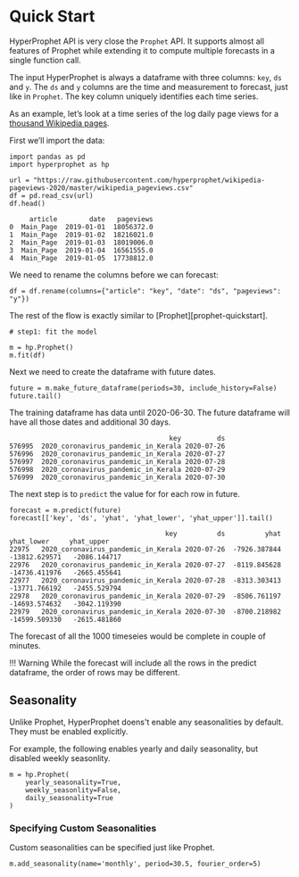 # Quick Start

HyperProphet API is very close the `Prophet` API. It supports almost all features of Prophet while extending it to compute multiple forecasts in a single function call.

The input HyperProphet is always a dataframe with three columns: `key`, `ds` and `y`. The `ds` and `y` columns are the time and measurement to forecast, just like in `Prophet`. The key column uniquely identifies each time series.

As an example, let’s look at a time series of the log daily page views for a [thousand Wikipedia pages][dataset].

First we’ll import the data:

```
import pandas as pd
import hyperprophet as hp

url = "https://raw.githubusercontent.com/hyperprophet/wikipedia-pageviews-2020/master/wikipedia_pageviews.csv"
df = pd.read_csv(url)
df.head()
```

```
     article        date   pageviews
0  Main_Page  2019-01-01  18056372.0
1  Main_Page  2019-01-02  18216021.0
2  Main_Page  2019-01-03  18019006.0
3  Main_Page  2019-01-04  16561555.0
4  Main_Page  2019-01-05  17738812.0
```

We need to rename the columns before we can forecast:

```
df = df.rename(columns={"article": "key", "date": "ds", "pageviews": "y"})
```

The rest of the flow is exactly similar to [Prophet][prophet-quickstart].

```
# step1: fit the model

m = hp.Prophet()
m.fit(df)
```

Next we need to create the dataframe with future dates.

```
future = m.make_future_dataframe(periods=30, include_history=False)
future.tail()
```

The training dataframe has data until 2020-06-30. The future dataframe will have all those dates and additional 30 days.

```
                                        key         ds
576995  2020_coronavirus_pandemic_in_Kerala 2020-07-26
576996  2020_coronavirus_pandemic_in_Kerala 2020-07-27
576997  2020_coronavirus_pandemic_in_Kerala 2020-07-28
576998  2020_coronavirus_pandemic_in_Kerala 2020-07-29
576999  2020_coronavirus_pandemic_in_Kerala 2020-07-30
```

The next step is to `predict` the value for for each row in future.

```
forecast = m.predict(future)
forecast[['key', 'ds', 'yhat', 'yhat_lower', 'yhat_upper']].tail()
```

```
                                       key          ds          yhat       yhat_lower     yhat_upper
22975	2020_coronavirus_pandemic_in_Kerala	2020-07-26	-7926.387844	-13812.629571	-2086.144717
22976	2020_coronavirus_pandemic_in_Kerala	2020-07-27	-8119.845628	-14736.411976	-2665.455641
22977	2020_coronavirus_pandemic_in_Kerala	2020-07-28	-8313.303413	-13771.766192	-2455.529794
22978	2020_coronavirus_pandemic_in_Kerala	2020-07-29	-8506.761197	-14693.574632	-3042.119390
22979	2020_coronavirus_pandemic_in_Kerala	2020-07-30	-8700.218982	-14599.509330	-2615.481860
```

The forecast of all the 1000 timeseies would be complete in couple of minutes.

!!! Warning
    While the forecast will include all the rows in the predict dataframe, the order of rows
    may be different.


[dataset]: https://github.com/hyperprophet/wikipedia-pageviews-2020

## Seasonality

Unlike Prophet, HyperProphet doens't enable any seasonalities by default. They must be enabled explicitly.

For example, the following enables yearly and daily seasonality, but disabled weekly seasonlity.

```
m = hp.Prophet(
    yearly_seasonality=True,
    weekly_seasonlity=False,
    daily_seasonality=True
)
```

### Specifying Custom Seasonalities

Custom seasonalities can be specified just like Prophet.

```
m.add_seasonality(name='monthly', period=30.5, fourier_order=5)
```